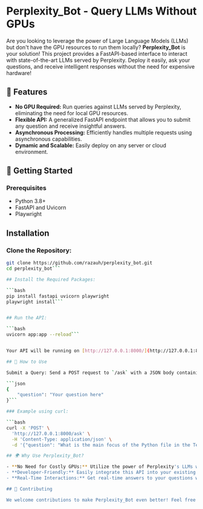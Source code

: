 # Perplexity_Bot - Query LLMs Without GPUs

Are you looking to leverage the power of Large Language Models (LLMs) but don't have the GPU resources to run them locally? **Perplexity_Bot** is your solution! This project provides a FastAPI-based interface to interact with state-of-the-art LLMs served by Perplexity. Deploy it easily, ask your questions, and receive intelligent responses without the need for expensive hardware!

## 📌 Features
- **No GPU Required:** Run queries against LLMs served by Perplexity, eliminating the need for local GPU resources.
- **Flexible API:** A generalized FastAPI endpoint that allows you to submit any question and receive insightful answers.
- **Asynchronous Processing:** Efficiently handles multiple requests using asynchronous capabilities.
- **Dynamic and Scalable:** Easily deploy on any server or cloud environment.

## 🚀 Getting Started

### Prerequisites
- Python 3.8+
- FastAPI and Uvicorn
- Playwright


## Installation

### Clone the Repository:
```bash
git clone https://github.com/razauh/perplexity_bot.git
cd perplexity_bot```

## Install the Required Packages:

```bash
pip install fastapi uvicorn playwright
playwright install```


## Run the API:

```bash
uvicorn app:app --reload```


Your API will be running on [http://127.0.0.1:8000/](http://127.0.0.1:8000/).

## 📝 How to Use

Submit a Query: Send a POST request to `/ask` with a JSON body containing your question:

```json
{
    "question": "Your question here"
}```

### Example using curl:

```bash
curl -X 'POST' \
  'http://127.0.0.1:8000/ask' \
  -H 'Content-Type: application/json' \
  -d '{"question": "What is the main focus of the Python file in the TensorFlow issue?"}'```

## 🌍 Why Use Perplexity_Bot?

- **No Need for Costly GPUs:** Utilize the power of Perplexity's LLMs without local computational resources.
- **Developer-Friendly:** Easily integrate this API into your existing applications or tools.
- **Real-Time Interactions:** Get real-time answers to your questions with state-of-the-art LLMs.

## 🙌 Contributing

We welcome contributions to make Perplexity_Bot even better! Feel free to fork the repository, make changes, and submit a pull request.
